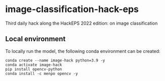 # image-classification-hack-eps
Third daily hack along the HackEPS 2022 edition: on image classification


## Local environment
To locally run the model, the following conda environment can be created:
```console
conda create --name image-hack python=3.9 -y
conda activate image-hack
pip install opencv-python
conda install -c menpo opencv -y 
```